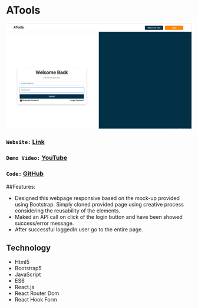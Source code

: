 # ATools 
![alt text](./src/ATools.png)

###  `Website:` [Link](https://cranky-ride-ceb14e.netlify.app/)
###  `Demo Video:` [YouTube](https://youtu.be/MgJ9kY9h30o)
###  `Code:` [GitHub](https://github.com/naeemmahmud70/vouch-digital)

##Features:
- Designed this webpage responsive based on the mock-up provided using
Bootstrap. 
 Simply cloned provided page using creative process considering the reusability of the elements. 
- Maked an API call on click of the login button and have been showed success/error message.
- After successful loggedIn user go to the entire page.

## Technology
- Html5
- Bootstrap5
- JavaScript
- ES6
- React.js
- React Router Dom
- React Hook Form